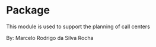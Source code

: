 # Package

This module is used to support the planning of call centers

By: Marcelo Rodrigo da Silva Rocha